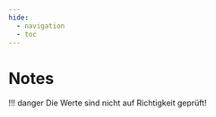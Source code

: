 ```yaml
---
hide:
  - navigation
  - toc
---
```

# Notes

!!! danger 
  Die Werte sind nicht auf Richtigkeit geprüft!

<!-- ![logo](https://avatars.githubusercontent.com/u/93076030?v=4)

<style>
.parent {
    display: grid;
    justify-content: center;
    grid-template-columns: repeat(2, 1fr);
    grid-template-rows: repeat(2, 1fr);
    grid-column-gap: 50px;
    grid-row-gap: 50px;
    text-align: center;
    font-size: 21px;
}

img_card {
  display: block;
  margin-left: auto;
  margin-right: auto;
  width: 40%;
}
</style>


<div class="parent">
     <img id="img_card" style="margin: auto" src="https://avatars.githubusercontent.com/u/93076030?v=4"> </img>
          <img id="img_card" style="margin: auto" src="https://avatars.githubusercontent.com/u/93076030?v=4"> </img>
    <p> 
    test1
     </p>
    <p> 
    test2
     </p>
    <p> 
    test3
     </p>
    <p> 
    test4
     </p>
</div>  -->